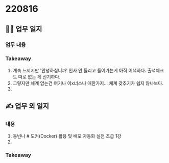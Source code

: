 # 220816 
## 👩‍💻 업무 일지
### 업무 내용


### Takeaway
1. 계속 느끼지만 '안녕하십니까' 인사 안 돌리고 들어가는게 아직 어색하다. 출석체크도 따로 없는 게 신기하다.
2. 그렇지만 체계 없는건 여기나 이x너스나 매한가지... 체계 갖추기가 쉽지 않나보다.
3. 

## ✍ 업무 외 일지
### 내용
1. 동빈나 # 도커(Docker) 활용 및 배포 자동화 실전 초급 1강
2. 
### Takeaway

<!--stackedit_data:
eyJoaXN0b3J5IjpbLTE2NDgzNDYxNDksLTEyOTE4MzUzNjAsLT
IwODg3NDY2MTJdfQ==
-->